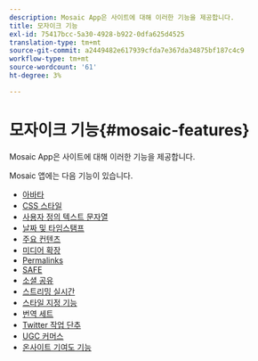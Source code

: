 ```yaml
---
description: Mosaic App은 사이트에 대해 이러한 기능을 제공합니다.
title: 모자이크 기능
exl-id: 75417bcc-5a30-4928-b922-0dfa625d4525
translation-type: tm+mt
source-git-commit: a2449482e617939cfda7e367da34875bf187c4c9
workflow-type: tm+mt
source-wordcount: '61'
ht-degree: 3%

---
```


# 모자이크 기능{#mosaic-features}

Mosaic App은 사이트에 대해 이러한 기능을 제공합니다.



Mosaic 앱에는 다음 기능이 있습니다.

* [아바타](/help/using/c-features-livefyre/c-styling-features/c-avatars.md#c_avatars)
* [CSS 스타일](/help/using/c-features-livefyre/c-styling-features/c-css-styling-branding.md#c_css_styling_branding)
* [사용자 정의 텍스트 문자열](/help/using/c-features-livefyre/c-custom-text-strings.md#c_custom_text_strings)
* [날짜 및 타임스탬프](/help/using/c-features-livefyre/c-styling-features/c-date-and-timestamp.md#c_date_and_timestamp)
* [주요 컨텐츠](/help/using/c-features-livefyre/c-content-collection-tags/c-featured-content.md#c_featured_content)
* [미디어 확장](/help/using/c-features-livefyre/c-enagement-features.md#section_pmq_ycm_d1b)
* [Permalinks](/help/using/c-features-livefyre/c-content-collection-tags/c-permalinks.md#c_permalinks)
* [SAFE](/help/using/c-features-livefyre/c-about-moderation/c-moderation.md#c_moderation)
* [소셜 공유](/help/using/c-features-livefyre/c-social-sharing/c-social-sharing.md#c_social_sharing)
* [스트리밍 실시간](/help/using/c-features-livefyre/c-content-behavior-features/c-content-behavior-features.md#section_emd_syl_d1b)
* [스타일 지정 기능](/help/using/c-features-livefyre/c-styling-features/c-styling-features.md#c_styling_features)
* [번역 세트](/help/using/c-settings-other/c-translation-sets/c-translation-sets.md#c_translation_sets)
* [Twitter 작업 단추](/help/using/c-features-livefyre/c-enagement-features.md#section_uzm_ldm_d1b)
* [UGC 커머스](/help/using/c-features-livefyre/c-ugc-commerce.md#c_ugc_commerce)
* [온사이트 기여도 기능](/help/using/c-features-livefyre/c-on-site-contribution-features.md#section_vzs_t2s_d1b)
